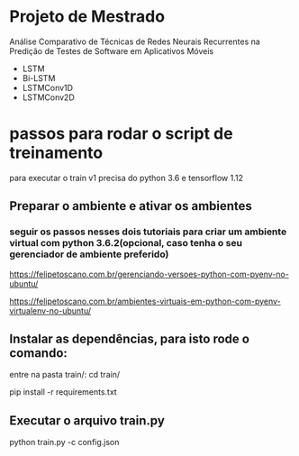 # Projeto de Mestrado


Análise Comparativo de Técnicas de Redes Neurais Recurrentes na Predição de Testes de Software em Aplicativos Móveis

* LSTM
* Bi-LSTM
* LSTMConv1D
* LSTMConv2D


# passos para rodar o script de treinamento
para executar o train v1 precisa do python 3.6 e tensorflow 1.12

## Preparar o ambiente e ativar os ambientes 

### seguir os passos nesses dois tutoriais para criar um ambiente virtual com python 3.6.2(opcional, caso tenha o seu gerenciador de ambiente preferido)

https://felipetoscano.com.br/gerenciando-versoes-python-com-pyenv-no-ubuntu/

https://felipetoscano.com.br/ambientes-virtuais-em-python-com-pyenv-virtualenv-no-ubuntu/

## Instalar as dependências, para isto rode o comando:
entre na pasta train/:
cd train/

pip install -r requirements.txt

## Executar o arquivo train.py

python train.py -c config.json
